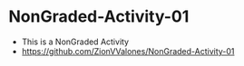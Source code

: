 # NonGraded-Activity-01
- This is a NonGraded Activity
- https://github.com/ZionVValones/NonGraded-Activity-01
